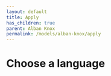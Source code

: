 ```yaml
---
layout: default
title: Apply
has_children: true
parent: Alban Knox
permalink: /models/alban-knox/apply
---
```


# Choose a language
